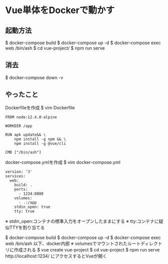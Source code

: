 # Vue単体をDockerで動かす

## 起動方法

$ docker-compose build
$ docker-compose up -d
$ docker-compose exec web /bin/ash
$ cd vue-project/
$ npm run serve

## 消去

$ docker-compose down -v

## やったこと

Dockerfileを作成
$ vim Dockerfile
```
FROM node:12.4.0-alpine

WORKDIR /app

RUN apk update&& \
    npm install -g npm && \
    npm install -g @vue/cli

CMD ["/bin/ash"]
```

docker-compose.ymlを作成
$ vim docker-compose.yml
```
version: '3'
services:
  web:
    build: .
    ports:
      - 1234:8080
    volumes:
      - .:/app
    stdin_open: true
    tty: true
```
※ stdin_open:コンテナの標準入力をオープンしたままにする
※ tty:コンテナに疑似TTYを割り当てる

$ docker-compose build
$ docker-compose up -d
$ docker-compose exec web /bin/ash
以下、docker内部
※ volumesでマウントされたルートディレクトリに作成される
$ vue create vue-project
$ cd vue-project
$ npm run serve
http://localhost:1234/ にアクセスするとVueが開く